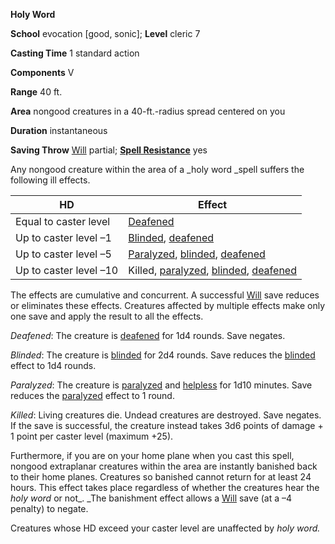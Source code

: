  **Holy Word**

**School** evocation [good, sonic]; **Level** cleric 7

**Casting Time** 1 standard action

**Components** V

**Range** 40 ft.

**Area** nongood creatures in a 40-ft.-radius spread centered on you

**Duration** instantaneous

**Saving Throw** [Will](../combat.md#_will) partial; **[Spell Resistance](../glossary.md#_spell-resistance)** yes

Any nongood creature within the area of a _holy word _spell suffers the following ill effects.

| HD | Effect |
| --- | --- |
| Equal to caster level | [Deafened](../glossary.md#_deafened) |
| Up to caster level –1 | [Blinded](../glossary.md#_blinded), [deafened](../glossary.md#_deafened) |
| Up to caster level –5 | [Paralyzed](../glossary.md#_paralyzed), [blinded](../glossary.md#_blinded), [deafened](../glossary.md#_deafened) |
| Up to caster level –10 | Killed, [paralyzed](../glossary.md#_paralyzed), [blinded](../glossary.md#_blinded), [deafened](../glossary.md#_deafened) |

The effects are cumulative and concurrent. A successful [Will](../combat.md#_will) save reduces or eliminates these effects. Creatures affected by multiple effects make only one save and apply the result to all the effects.

_Deafened_: The creature is [deafened](../glossary.md#_deafened) for 1d4 rounds. Save negates.

_Blinded_: The creature is [blinded](../glossary.md#_blinded) for 2d4 rounds. Save reduces the [blinded](../glossary.md#_blinded) effect to 1d4 rounds.

_Paralyzed_: The creature is [paralyzed](../glossary.md#_paralyzed) and [helpless](../glossary.md#_helpless) for 1d10 minutes. Save reduces the [paralyzed](../glossary.md#_paralyzed) effect to 1 round.

_Killed_: Living creatures die. Undead creatures are destroyed. Save negates. If the save is successful, the creature instead takes 3d6 points of damage + 1 point per caster level (maximum +25).

Furthermore, if you are on your home plane when you cast this spell, nongood extraplanar creatures within the area are instantly banished back to their home planes. Creatures so banished cannot return for at least 24 hours. This effect takes place regardless of whether the creatures hear the _holy word_ or not_. _The banishment effect allows a [Will](../combat.md#_will) save (at a –4 penalty) to negate.

Creatures whose HD exceed your caster level are unaffected by _holy word._


